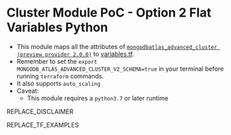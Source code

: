 # Cluster Module PoC - Option 2 Flat Variables Python
- This module maps all the attributes of [`mongodbatlas_advanced_cluster (preview provider 2.0.0)`](https://registry.terraform.io/providers/mongodb/mongodbatlas/latest/docs/resources/advanced_cluster%2520%2528preview%2520provider%25202.0.0%2529) to [variables.tf](variables.tf).
- Remember to set the `export MONGODB_ATLAS_ADVANCED_CLUSTER_V2_SCHEMA=true` in your terminal before running `terraform` commands.
- It also supports `auto_scaling`
- Caveat:
  - This module requires a `python3.7` or later runtime

<!-- BEGIN_DISCLAIMER -->
REPLACE_DISCLAIMER
<!-- END_DISCLAIMER -->

<!-- BEGIN_TF_EXAMPLES -->
REPLACE_TF_EXAMPLES
<!-- END_TF_EXAMPLES -->

<!-- BEGIN_TF_DOCS -->

<!-- END_TF_DOCS -->
